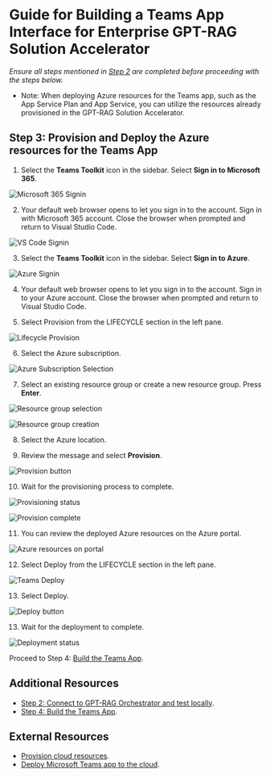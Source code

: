 # Guide for Building a Teams App Interface for Enterprise GPT-RAG Solution Accelerator

*Ensure all steps mentioned in [Step 2](TEAMS_INTEGRATION_STEP2.md) are completed before proceeding with the steps below.*

- Note: When deploying Azure resources for the Teams app, such as the App Service Plan and App Service, you can utilize the resources already provisioned in the GPT-RAG Solution Accelerator.

## Step 3: Provision and Deploy the Azure resources for the Teams App
1. Select the **Teams Toolkit** icon in the sidebar. Select **Sign in to Microsoft 365**. 

![Microsoft 365 Signin](../media/teams-guide-Step3a.png)

2. Your default web browser opens to let you sign in to the account. Sign in with Microsoft 365 account. Close the browser when prompted and return to Visual Studio Code.

![VS Code Signin](../media/teams-guide-Step3b.png)

3. Select the **Teams Toolkit** icon in the sidebar. Select **Sign in to Azure**. 

![Azure Signin](../media/teams-guide-Step3c.png)

4. Your default web browser opens to let you sign in to the account. Sign in to your Azure account. Close the browser when prompted and return to Visual Studio Code.

5. Select Provision from the LIFECYCLE section in the left pane.

![Lifecycle Provision](../media/teams-guide-Step3d.png)

6. Select the Azure subscription. 

![Azure Subscription Selection](../media/teams-guide-Step3e.png)

7. Select an existing resource group or create a new resource group. Press **Enter**.

![Resource group selection](../media/teams-guide-Step3f.png)

![Resource group creation](../media/teams-guide-Step3g.png)

8. Select the Azure location.

9. Review the message and select **Provision**.

![Provision button](../media/teams-guide-Step3h.png)

10. Wait for the provisioning process to complete. 

![Provisioning status](../media/teams-guide-Step3i.png)

![Provision complete](../media/teams-guide-Step3j.png)

11. You can review the deployed Azure resources on the Azure portal.

![Azure resources on portal](../media/teams-guide-Step3k.png)

12. Select Deploy from the LIFECYCLE section in the left pane.

![Teams Deploy](../media/teams-guide-Step3l.png)

13. Select Deploy.

![Deploy button](../media/teams-guide-Step3m.png)

13. Wait for the deployment to complete.

![Deployment status](../media/teams-guide-Step3n.png)

Proceed to Step 4: [Build the Teams App](TEAMS_INTEGRATION_STEP4.md).


## Additional Resources
- [Step 2: Connect to GPT-RAG Orchestrator and test locally](TEAMS_INTEGRATION_STEP2.md).
- [Step 4: Build the Teams App](TEAMS_INTEGRATION_STEP4.md).

## External Resources
- [Provision cloud resources](https://learn.microsoft.com/en-us/microsoftteams/platform/toolkit/provision).
- [Deploy Microsoft Teams app to the cloud](https://learn.microsoft.com/en-us/microsoftteams/platform/toolkit/deploy).
